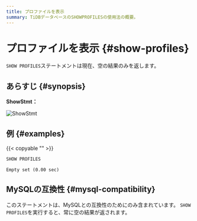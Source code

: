 ```yaml
---
title: プロファイルを表示
summary: TiDBデータベースのSHOWPROFILESの使用法の概要。
---
```


# プロファイルを表示 {#show-profiles}

`SHOW PROFILES`ステートメントは現在、空の結果のみを返します。

## あらすじ {#synopsis}

**ShowStmt：**

![ShowStmt](/media/sqlgram/ShowStmt.png)

## 例 {#examples}

{{< copyable "" >}}

```sql
SHOW PROFILES
```

```
Empty set (0.00 sec)
```

## MySQLの互換性 {#mysql-compatibility}

このステートメントは、MySQLとの互換性のためにのみ含まれています。 `SHOW PROFILES`を実行すると、常に空の結果が返されます。
